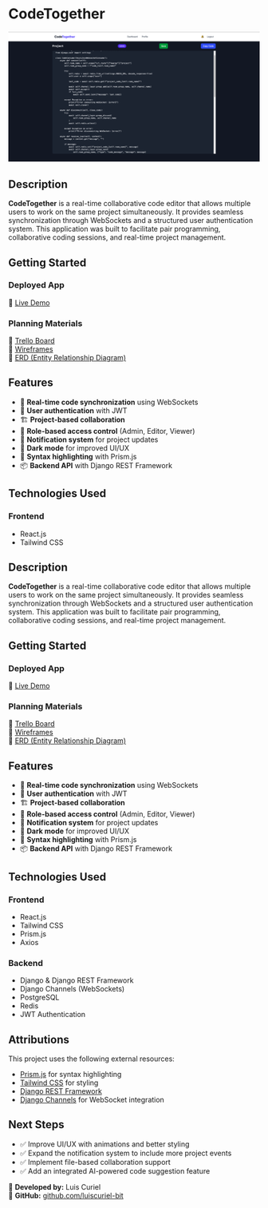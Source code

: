 # CodeTogether

![CodeTogether Screenshot](./src/assets/Screenshot.png)  

## Description  

**CodeTogether** is a real-time collaborative code editor that allows multiple users to work on the same project simultaneously. It provides seamless synchronization through WebSockets and a structured user authentication system. This application was built to facilitate pair programming, collaborative coding sessions, and real-time project management.  

## Getting Started  

### Deployed App  
🔗 [Live Demo](https://your-deployed-app-url.com)  

### Planning Materials  
📌 [Trello Board](https://your-planning-url.com)  
📌 [Wireframes](https://your-wireframes-url.com)  
📌 [ERD (Entity Relationship Diagram)](https://your-erd-url.com)  

## Features  

- 🔄 **Real-time code synchronization** using WebSockets  
- 🔐 **User authentication** with JWT  
- 🏗 **Project-based collaboration**  
- 👥 **Role-based access control** (Admin, Editor, Viewer)  
- 🔔 **Notification system** for project updates  
- 🌙 **Dark mode** for improved UI/UX  
- 🎨 **Syntax highlighting** with Prism.js  
- 📦 **Backend API** with Django REST Framework  

## Technologies Used  

### Frontend  
- React.js  
- Tailwind CSS

## Description  

**CodeTogether** is a real-time collaborative code editor that allows multiple users to work on the same project simultaneously. It provides seamless synchronization through WebSockets and a structured user authentication system. This application was built to facilitate pair programming, collaborative coding sessions, and real-time project management.  

## Getting Started  

### Deployed App  
🔗 [Live Demo](https://livecodetogether.netlify.app/)  

### Planning Materials  
📌 [Trello Board](https://trello.com/b/hfqBmhGe/codetogether)  
📌 [Wireframes](https://www.figma.com/design/tEwRUuSc7ZxR3HTO6x688o/Untitled?node-id=0-1&p=f&t=edWkixoDN54pM3BH-0)  
📌 [ERD (Entity Relationship Diagram)](https://lucid.app/lucidchart/7478615e-353c-4e0c-a709-9e6ef92c138b/edit?viewport_loc=727%2C-309%2C2217%2C1116%2C0_0&invitationId=inv_b06caff1-a81e-4812-808d-85820b448d4b)  

## Features  

- 🔄 **Real-time code synchronization** using WebSockets  
- 🔐 **User authentication** with JWT  
- 🏗 **Project-based collaboration**  
- 👥 **Role-based access control** (Admin, Editor, Viewer)  
- 🔔 **Notification system** for project updates  
- 🌙 **Dark mode** for improved UI/UX  
- 🎨 **Syntax highlighting** with Prism.js  
- 📦 **Backend API** with Django REST Framework  

## Technologies Used  

### Frontend  
- React.js  
- Tailwind CSS  
- Prism.js  
- Axios  

### Backend  
- Django & Django REST Framework  
- Django Channels (WebSockets)  
- PostgreSQL  
- Redis  
- JWT Authentication  

## Attributions  

This project uses the following external resources:  
- [Prism.js](https://prismjs.com/) for syntax highlighting  
- [Tailwind CSS](https://tailwindcss.com/) for styling  
- [Django REST Framework](https://www.django-rest-framework.org/)  
- [Django Channels](https://channels.readthedocs.io/) for WebSocket integration  

## Next Steps  

- ✅ Improve UI/UX with animations and better styling  
- ✅ Expand the notification system to include more project events  
- ✅ Implement file-based collaboration support  
- ✅ Add an integrated AI-powered code suggestion feature  


📌 **Developed by:** Luis Curiel  
🔗 **GitHub:** [github.com/luiscuriel-bit](https://github.com/luiscuriel-bit)  
